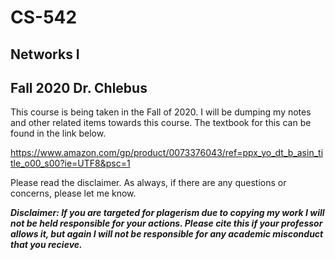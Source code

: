 # CS-542
## Networks I
## Fall 2020 Dr. Chlebus

This course is being taken in the Fall of 2020. I will be dumping my notes and other related items towards this course. The textbook for this can be found in the link below. 

https://www.amazon.com/gp/product/0073376043/ref=ppx_yo_dt_b_asin_title_o00_s00?ie=UTF8&psc=1

Please read the disclaimer. As always, if there are any questions or concerns, please let me know. 

***Disclaimer: If you are targeted for plagerism due to copying my work I will not be held responsible for your actions. Please cite this if your professor allows it, but again I will not be responsible for any academic misconduct that you recieve.***
